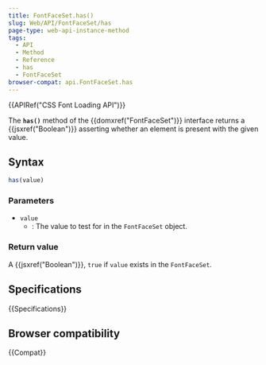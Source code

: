 ```yaml
---
title: FontFaceSet.has()
slug: Web/API/FontFaceSet/has
page-type: web-api-instance-method
tags:
  - API
  - Method
  - Reference
  - has
  - FontFaceSet
browser-compat: api.FontFaceSet.has
---
```


{{APIRef("CSS Font Loading API")}}

The **`has()`** method of the {{domxref("FontFaceSet")}} interface returns a {{jsxref("Boolean")}} asserting whether an element is present with the given value.

## Syntax

```js
has(value)
```

### Parameters

- `value`
  - : The value to test for in the `FontFaceSet` object.

### Return value

A {{jsxref("Boolean")}}, `true` if `value` exists in the `FontFaceSet`.

## Specifications

{{Specifications}}

## Browser compatibility

{{Compat}}
